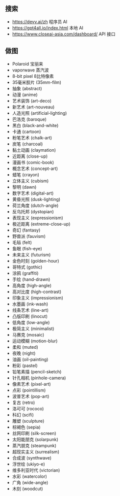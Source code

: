## 搜索

- https://devv.ai/zh 程序员 AI
- https://gpt4all.io/index.html 本地 AI
- https://www.closeai-asia.com/dashboard/ API 接口

## 做图

* Polaroid 宝丽来
* vaporwave 蒸汽波
* 8-bit pixel 8比特像素
* 35毫米胶片 (35mm-film)
* 抽象 (abstract)
* 动漫 (anime)
* 艺术装饰 (art-deco)
* 新艺术 (art-nouveau)
* 人造光照 (artificial-lighting)
* 巴洛克 (baroque)
* 黑白 (black-and-white)
* 卡通 (cartoon)
* 粉笔艺术 (chalk-art)
* 炭笔 (charcoal)
* 黏土动画 (claymation)
* 近距离 (close-up)
* 漫画书 (comic-book)
* 概念艺术 (concept-art)
* 蜡笔 (crayon)
* 立体主义 (cubism)
* 黎明 (dawn)
* 数字艺术 (digital-art)
* 黄昏光照 (dusk-lighting)
* 荷兰角度 (dutch-angle)
* 反乌托邦 (dystopian)
* 表现主义 (expressionism)
* 极近距离 (extreme-close-up)
* 奇幻 (fantasy)
* 野兽派 (fauvism)
* 毛毡 (felt)
* 鱼眼 (fish-eye)
* 未来主义 (futurism)
* 金色时刻 (golden-hour)
* 哥特式 (gothic)
* 涂鸦 (graffiti)
* 手绘 (hand-drawn)
* 高角度 (high-angle)
* 高对比度 (high-contrast)
* 印象主义 (impressionism)
* 水墨画 (ink-wash)
* 线条艺术 (line-art)
* 凸版印刷 (linocut)
* 低角度 (low-angle)
* 极简主义 (minimalist)
* 马赛克 (mosaic)
* 运动模糊 (motion-blur)
* 柔和 (muted)
* 夜晚 (night)
* 油画 (oil-painting)
* 粉彩 (pastel)
* 铅笔素描 (pencil-sketch)
* 针孔相机 (pinhole-camera)
* 像素艺术 (pixel-art)
* 点彩 (pointillism)
* 波普艺术 (pop-art)
* 复古 (retro)
* 洛可可 (rococo)
* 科幻 (scifi)
* 雕塑 (sculpture)
* 棕褐色 (sepia)
* 丝网印刷 (silk-screen)
* 太阳能朋克 (solarpunk)
* 蒸汽朋克 (steampunk)
* 超现实主义 (surrealism)
* 合成波 (synthwave)
* 浮世绘 (ukiyo-e)
* 维多利亚时代 (victorian)
* 水彩 (watercolor)
* 广角 (wide-angle)
* 木刻 (woodcut)
